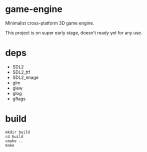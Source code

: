 # game-engine
Minimalist cross-platform 3D game engine.

This project is on super early stage, doesn't ready yet for any use.

# deps
- SDL2
- SDL2_ttf
- SDL2_image
- glm
- glew
- glog
- gflags

# build
```
mkdir build
cd build
cmake ..
make
```
